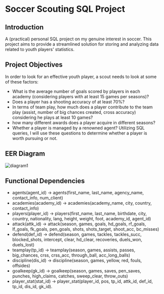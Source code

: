 # Soccer Scouting SQL Project

## Introduction
A (practical) personal SQL project on my genuine interest in soccer. This project aims to provide a streamlined solution for storing and analyzing data related to youth players' statistics. 

## Project Objectives
In order to look for an effective youth player, a scout needs to look at some of these factors:
- What is the average number of goals scored by players in each academy (considering players with at least 15 games per seasons)?
- Does a player has a shooting accuracy of at least 70%?
- In terms of team play, how much does a player contribute to the team play (assist, number of big chances created, cross accuracy) considering he plays at least 10 games?
- how many different awards does a player acquire in different seasons?
- Whether a player is managed by a renowned agent?
Utilizing SQL queries, I will use these questions to determine whether a player is worth pursuing or not.

## EER Diagram 
![diagram1](https://github.com/khlong189/soccer_scouting/assets/57957853/1714884b-386c-407f-a9f0-3bd9c48ef93d)


## Functional Dependencies
- agents(agent_id) -> agents(first_name, last_name, agency_name, contact_info, num_client)
- academies(academy_id) -> academies(academy_name, city, country, contact_info)
- players(player_id) -> players(first_name, last_name, birthdate, city, country, nationality, lang, height, weight, foot, academy_id, agent_id)
- attack(attk_id) -> attack(season, games, goals, hd_goals, rf_goals, lf_goals, fk_goals, pen_goals, shots, shots_target, shoot_acc, bc_misses)
- defend(def_id) -> defend(season, games, tackles, tackles_succ, blocked_shots, intercept, clear, hd_clear, recoveries, duels_won, duels_lost)
- teamplay(tp_id) -> teamplay(season, games, assists, passes, big_chances, crss, crss_acc, through_ball, acc_long_balls)
- discipline(dis_id) -> discipline(season, games, yellow, red, fouls, offsides)
- goalkeep(gk_id) -> goalkeep(season, games, saves, pen_saves, punches, high_claims, catches, sweep_clear, throw_outs)
- player_stat(stat_id) -> player_stat(player_id, pos, tp_id, attk_id, def_id, tp_id, dis_id, gk_id).
